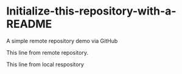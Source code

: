 # Initialize-this-repository-with-a-README
A simple remote repository demo via GitHub

This line from remote repository.

This line from local respository
